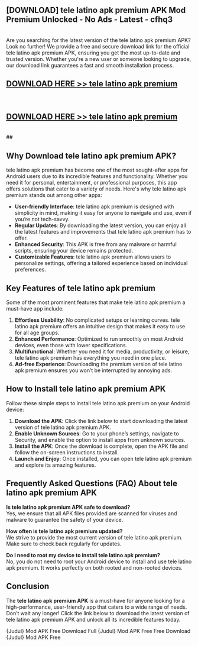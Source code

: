 ## [DOWNLOAD] tele latino apk premium APK Mod  Premium Unlocked - No Ads - Latest - cfhq3 <br>
<br>
Are you searching for the latest version of the tele latino apk premium APK? Look no further! We provide a free and secure download link for the official tele latino apk premium APK, ensuring you get the most up-to-date and trusted version. Whether you're a new user or someone looking to upgrade, our download link guarantees a fast and smooth installation process.


## [DOWNLOAD HERE >> tele latino apk premium](http://leaked.freeplayer.one?title=tele_latino_apk_premium&ref=06)
  <br>

## [DOWNLOAD HERE >> tele latino apk premium](http://leaked.freeplayer.one?title=tele_latino_apk_premium&ref=06)
  <br>
  ##



## Why Download tele latino apk premium APK?

tele latino apk premium has become one of the most sought-after apps for Android users due to its incredible features and functionality. Whether you need it for personal, entertainment, or professional purposes, this app offers solutions that cater to a variety of needs. Here's why tele latino apk premium stands out among other apps:

- **User-friendly Interface**: tele latino apk premium is designed with simplicity in mind, making it easy for anyone to navigate and use, even if you’re not tech-savvy.
- **Regular Updates**: By downloading the latest version, you can enjoy all the latest features and improvements that tele latino apk premium has to offer.
- **Enhanced Security**: This APK is free from any malware or harmful scripts, ensuring your device remains protected.
- **Customizable Features**: tele latino apk premium allows users to personalize settings, offering a tailored experience based on individual preferences.

## Key Features of tele latino apk premium

Some of the most prominent features that make tele latino apk premium a must-have app include:

1. **Effortless Usability**: No complicated setups or learning curves. tele latino apk premium offers an intuitive design that makes it easy to use for all age groups.
2. **Enhanced Performance**: Optimized to run smoothly on most Android devices, even those with lower specifications.
3. **Multifunctional**: Whether you need it for media, productivity, or leisure, tele latino apk premium has everything you need in one place.
4. **Ad-free Experience**: Downloading the premium version of tele latino apk premium ensures you won’t be interrupted by annoying ads.

## How to Install tele latino apk premium APK

Follow these simple steps to install tele latino apk premium on your Android device:

1. **Download the APK**: Click the link below to start downloading the latest version of tele latino apk premium APK.
2. **Enable Unknown Sources**: Go to your phone’s settings, navigate to Security, and enable the option to install apps from unknown sources.
3. **Install the APK**: Once the download is complete, open the APK file and follow the on-screen instructions to install.
4. **Launch and Enjoy**: Once installed, you can open tele latino apk premium and explore its amazing features.

## Frequently Asked Questions (FAQ) About tele latino apk premium APK

**Is tele latino apk premium APK safe to download?**  
Yes, we ensure that all APK files provided are scanned for viruses and malware to guarantee the safety of your device.

**How often is tele latino apk premium updated?**  
We strive to provide the most current version of tele latino apk premium. Make sure to check back regularly for updates.

**Do I need to root my device to install tele latino apk premium?**  
No, you do not need to root your Android device to install and use tele latino apk premium. It works perfectly on both rooted and non-rooted devices.

## Conclusion

The **tele latino apk premium APK** is a must-have for anyone looking for a high-performance, user-friendly app that caters to a wide range of needs. Don’t wait any longer! Click the link below to download the latest version of tele latino apk premium APK and unlock all its incredible features today.

{Judul} Mod APK Free
Download Full {Judul} Mod APK Free
Free Download {Judul} Mod APK Free

